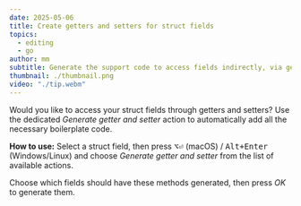 ```yaml
---
date: 2025-05-06
title: Create getters and setters for struct fields
topics:
  - editing
  - go
author: mm
subtitle: Generate the support code to access fields indirectly, via getters and setters
thumbnail: ./thumbnail.png
video: "./tip.webm"
---
```


Would you like to access your struct fields through getters and setters? Use the dedicated _Generate getter and setter_ action to automatically add all the necessary boilerplate code.

**How to use:**
Select a struct field, then press <kbd>⌥⏎</kbd> (macOS) / <kbd>Alt+Enter</kbd> (Windows/Linux) and choose _Generate getter and setter_ from the list of available actions.

Choose which fields should have these methods generated, then press _OK_ to generate them.
